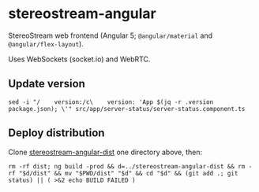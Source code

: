 stereostream-angular
====================

StereoStream web frontend (Angular 5; `@angular/material` and `@angular/flex-layout`).

Uses WebSockets (socket.io) and WebRTC.

## Update version

    sed -i "/    version:/c\    version: 'App $(jq -r .version package.json); \'" src/app/server-status/server-status.component.ts

## Deploy distribution
Clone [stereostream-angular-dist](https://github.com/stereostream/stereostream-angular-dist) one directory above, then:

    rm -rf dist; ng build -prod && d=../stereostream-angular-dist && rm -rf "$d/dist" && mv "$PWD/dist" "$d" && cd "$d" && (git add .; git status) || ( >&2 echo BUILD FAILED )

